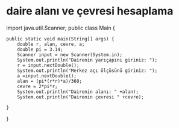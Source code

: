 # daire alanı ve çevresi hesaplama

import java.util.Scanner;
public class Main {

    public static void main(String[] args) {
        double r, alan, cevre, a;
        double pi = 3.14;
        Scanner input = new Scanner(System.in);
        System.out.println("Dairenin yarıçapını giriniz: ");
        r = input.nextDouble();
        System.out.println("Merkez açı ölçüsünü giriniz: ");
        a =input.nextDouble();
        alan = (pi*(r*r)*a)/360;
        cevre = 2*pi*r;
        System.out.println("Dairenin alanı: " +alan);
        System.out.println("Dairenin çevresi " +cevre);

    }
}
